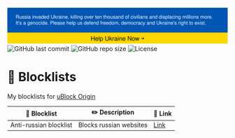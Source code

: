 [![Stand With Ukraine](https://raw.githubusercontent.com/vshymanskyy/StandWithUkraine/main/banner2-direct.svg)](https://stand-with-ukraine.pp.ua)
![GitHub last commit](https://img.shields.io/github/last-commit/Skrriply/blocklists?style=for-the-badge)
![GitHub repo size](https://img.shields.io/github/repo-size/Skrriply/blocklists?style=for-the-badge)
![License](https://img.shields.io/github/license/Skrriply/blocklists?style=for-the-badge)

# 📑 Blocklists

My blocklists for [uBlock Origin](https://github.com/gorhill/uBlock)

| 📄 Blocklist           | ✏️ Description          | 🔗 Link                                                                                                   |
|------------------------|-------------------------|-----------------------------------------------------------------------------------------------------------|
| Anti-russian blocklist | Blocks russian websites | [Link](https://raw.githubusercontent.com/Skrriply/blocklists/refs/heads/main/blocklists/anti-russian.txt) |